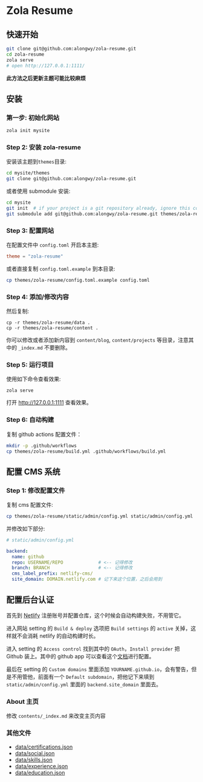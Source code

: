 # Zola Resume


## 快速开始

```bash
git clone git@github.com:alongwy/zola-resume.git
cd zola-resume
zola serve
# open http://127.0.0.1:1111/
```

**此方法之后更新主题可能比较麻烦**

## 安装

### 第一步: 初始化网站

```bash
zola init mysite
```

### Step 2: 安装 zola-resume
安装该主题到`themes`目录:

```bash
cd mysite/themes
git clone git@github.com:alongwy/zola-resume.git
```

或者使用 submodule 安装:

```bash
cd mysite
git init  # if your project is a git repository already, ignore this command
git submodule add git@github.com:alongwy/zola-resume.git themes/zola-resume
```

### Step 3: 配置网站
在配置文件中 `config.toml` 开启本主题:

```toml
theme = "zola-resume"
```

或者直接复制 `config.toml.example` 到本目录:

```bash
cp themes/zola-resume/config.toml.example config.toml
```

### Step 4: 添加/修改内容
然后复制:

```
cp -r themes/zola-resume/data .
cp -r themes/zola-resume/content .
```

你可以修改或者添加新内容到 `content/blog`, `content/projects` 等目录，注意其中的 `_index.md` 不要删除。

### Step 5: 运行项目
使用如下命令查看效果:

```
zola serve
```

打开 http://127.0.0.1:1111 查看效果。


### Step 6: 自动构建

复制 github actions 配置文件：

```bash
mkdir -p .github/workflows
cp themes/zola-resume/build.yml .github/workflows/build.yml
```

## 配置 CMS 系统

### Step 1: 修改配置文件

复制 cms 配置文件:

```bash
cp themes/zola-resume/static/admin/config.yml static/admin/config.yml
```

并修改如下部分:

```yaml
# static/admin/config.yml

backend:
  name: github
  repo: USERNAME/REPO             # <-- 记得修改
  branch: BRANCH                  # <-- 记得修改
  cms_label_prefix: netlify-cms/
  site_domain: DOMAIN.netlify.com # 记下来这个位置，之后会用到
```

## 配置后台认证

首先到 [Netlify](https://netlify.com) 注册账号并配置仓库，这个时候会自动构建失败，不用管它。

进入网站 setting 的 `Build & deploy` 选项把 `Build settings` 的 `active` 关掉，这样就不会消耗 netlify 的自动构建时长。

进入 setting 的 `Access control` 找到其中的 `OAuth`，`Install provider` 把 Github 装上。其中的 github app 可以查看这个[文档](https://docs.netlify.com/visitor-access/oauth-provider-tokens/)进行配置。

最后在 setting 的 `Custom domains` 里面添加 `YOURNAME.github.io`，会有警告，但是不用管他，前面有一个 `Default subdomain`，把他记下来填到 `static/admin/config.yml` 里面的 `backend.site_domain` 里面去。


### About 主页
修改 `contents/_index.md` 来改变主页内容

### 其他文件

- [data/certifications.json](https://github.com/AlongWY/zola-resume/blob/main/data/certifications.json)
- [data/social.json](https://github.com/AlongWY/zola-resume/blob/main/data/social.json)
- [data/skills.json](https://github.com/AlongWY/zola-resume/blob/main/data/skills.json)
- [data/experience.json](https://github.com/AlongWY/zola-resume/blob/main/data/experience.json)
- [data/education.json](https://github.com/AlongWY/zola-resume/blob/main/data/education.json)



